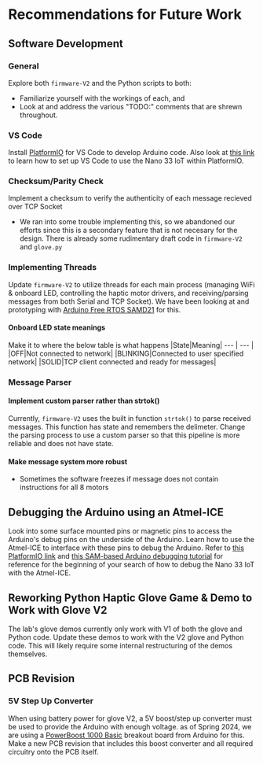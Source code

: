 # Recommendations for Future Work
## Software Development
### General
Explore both `firmware-V2` and the Python scripts to both:
- Familiarize yourself with the workings of each, and
- Look at and address the various "TODO:" comments that are shrewn throughout.
### VS Code
Install [PlatformIO](https://docs.platformio.org/en/latest/integration/ide/vscode.html#ide-vscode) for VS Code to develop Arduino code. Also look at [this link](https://docs.platformio.org/en/latest/boards/atmelsam/nano_33_iot.html#board-atmelsam-nano-33-iot) to learn how to set up VS Code to use the Nano 33 IoT within PlatformIO.
### Checksum/Parity Check
Implement a checksum to verify the authenticity of each message recieved over TCP Socket
- We ran into some trouble implementing this, so we abandoned our efforts since this is a secondary feature that is not necesary for the design. There is already some rudimentary draft code in `firmware-V2` and `glove.py`
### Implementing Threads
Update `firmware-V2` to utilize threads for each main process (managing WiFi & onboard LED, controlling the haptic motor drivers, and receiving/parsing messages from both Serial and TCP Socket). We have been looking at and prototyping with [Arduino Free RTOS SAMD21](https://github.com/BriscoeTech/Arduino-FreeRTOS-SAMD21/tree/master) for this.
#### Onboard LED state meanings
Make it to where the below table is what happens
|State|Meaning|
--- | --- |
|OFF|Not connected to network|
|BLINKING|Connected to user specified network|
|SOLID|TCP client connected and ready for messages|

### Message Parser
#### Implement custom parser rather than strtok()
Currently, `firmware-V2` uses the built in function `strtok()` to parse received messages. This function has state and remembers the delimeter. Change the parsing process to use a custom parser so that this pipeline is more reliable and does not have state.
#### Make message system more robust
- Sometimes the software freezes if message does not contain instructions for all 8 motors

## Debugging the Arduino using an Atmel-ICE
Look into some surface mounted pins or magnetic pins to access the Arduino's debug pins on the underside of the Arduino. Learn how to use the Atmel-ICE to interface with these pins to debug the Arduino. Refer to [this PlatformIO link](https://docs.platformio.org/en/latest/boards/atmelsam/nano_33_iot.html#board-atmelsam-nano-33-iot) and [this SAM-based Arduino debugging tutorial](https://docs.arduino.cc/tutorials/mkr-wifi-1010/atmel-ice/) for reference for the beginning of your search of how to debug the Nano 33 IoT with the Atmel-ICE.

## Reworking Python Haptic Glove Game & Demo to Work with Glove V2
The lab's glove demos currently only work with V1 of both the glove and Python code. Update these demos to work with the V2 glove and Python code. This will likely require some internal restructuring of the demos themselves.

## PCB Revision
### 5V Step Up Converter
When using battery power for glove V2, a 5V boost/step up converter must be used to provide the Arduino with enough voltage. as of Spring 2024, we are using a [PowerBoost 1000 Basic](https://www.adafruit.com/product/2030?gad_source=1&gclid=Cj0KCQjw0MexBhD3ARIsAEI3WHJGWiqXa6Qvy5UAzQNldZxjR16mb_I9gWrGQy2Cvcb_LnZyqPt9uMoaAlsDEALw_wcB) breakout board from Arduino for this. Make a new PCB revision that includes this boost converter and all required circuitry onto the PCB itself.
